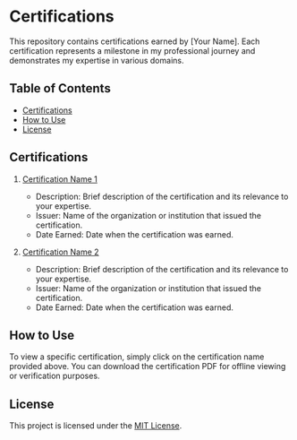 # Certifications

This repository contains certifications earned by [Your Name]. Each certification represents a milestone in my professional journey and demonstrates my expertise in various domains.

## Table of Contents

- [Certifications](#certifications)
- [How to Use](#how-to-use)
- [License](#license)

## Certifications

1. [Certification Name 1](certification_name_1.pdf)
   - Description: Brief description of the certification and its relevance to your expertise.
   - Issuer: Name of the organization or institution that issued the certification.
   - Date Earned: Date when the certification was earned.

2. [Certification Name 2](certification_name_2.pdf)
   - Description: Brief description of the certification and its relevance to your expertise.
   - Issuer: Name of the organization or institution that issued the certification.
   - Date Earned: Date when the certification was earned.

<!-- Add more certifications as needed -->

## How to Use

To view a specific certification, simply click on the certification name provided above. You can download the certification PDF for offline viewing or verification purposes.

## License

This project is licensed under the [MIT License](LICENSE).
